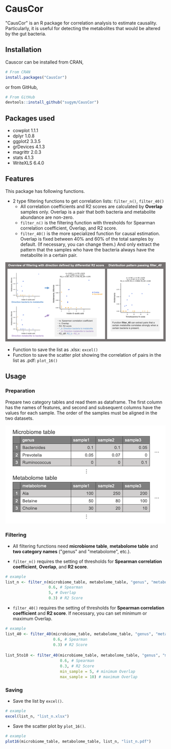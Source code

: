# CausCor

"CausCor" is an R package for correlation analysis to estimate causality. Particularly, it is useful for detecting the metabolites that would be altered by the gut bacteria.

## Installation
Causcor can be installed from CRAN, 
``` r
# From CRAN
install.packages("CausCor")
```
or from GitHub,
``` r
# From GitHub
devtools::install_github("sugym/CausCor")
```

## Packages used

- cowplot 1.1.1
- dplyr 1.0.8
- ggplot2 3.3.5
- grDevices 4.1.3
- magrittr 2.0.3
- stats 4.1.3
- WriteXLS 6.4.0

## Features


This package has following functions.
- 2 type filtering functions to get correlation lists: `filter_n()`, `filter_40()`
    - All correlation coefficients and R2 scores are calculated by **Overlap** samples only. Overlap is a pair that both bacteria and metabolite abundance are non-zero.
    - `filter_n()` is the filtering function with thresholds for Spearman correlation coefficient, Overlap, and R2 score.
    - `filter_40()` is the more specialized function for causal estimation. Overlap is fixed between 40% and 60% of the total samples by default. (If necessary, you can change them.) And only extract the pattern that the samples who have the bacteria always have the metabolite in a certain pair.

![](/images/figure1.png)

- Function to save the list as .xlsx: `excel()`
- Function to save the scatter plot showing the correlation of pairs in the list as .pdf: `plot_16()`

## Usage

### Preparation

Prepare two category tables and read them as dataframe. The first column has the names of features, and second and subsequent columns have the values for each sample. The order of the samples must be aligned in the two datasets.

![](/images/ex1.png)

### Filtering
- All filtering functions need **microbiome table**, **metabolome table** and **two category names** ("genus" and "metabolome", etc.).

- `filter_n()` requires the setting of thresholds for **Spearman correlation coefficient**, **Overlap**, and **R2 score**.

``` r
# example               
list_n <- filter_n(microbiome_table, metabolome_table, "genus", "metabolome",
                   0.6, # Spearman
                   5, # Overlap
                   0.3) # R2 Score
```

-   `filter_40()` requires the setting of thresholds for **Spearman correlation coefficient** and **R2 score**. If necessary, you can set minimum or maximum Overlap.

``` r
# example
list_40 <- filter_40(microbiome_table, metabolome_table, "genus", "metabolome",
                     0.6, # Spearman
                     0.3) # R2 Score
                        
list_5to10 <- filter_40(microbiome_table, metabolome_table, "genus", "metabolome",
                        0.6, # Spearman
                        0.3, # R2 Score
                        min_sample = 5, # minimum Overlap
                        max_sample = 10) # maximum Overlap
```

### Saving

- Save the list by `excel()`.

``` r
# example
excel(list_n, "list_n.xlsx")
```

- Save the scatter plot by `plot_16()`.

``` r
# example
plot16(microbiome_table, metabolome_table, list_n, "list_n.pdf")
```
